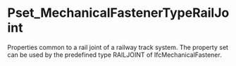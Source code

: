# Pset_MechanicalFastenerTypeRailJoint

Properties common to a rail joint of a railway track system.  The property set can be used by the predefined type RAILJOINT of IfcMechanicalFastener.
